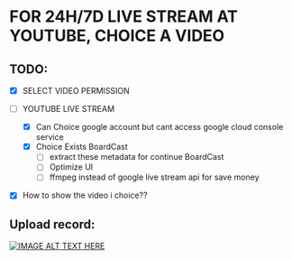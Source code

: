 # FOR 24H/7D LIVE STREAM AT YOUTUBE, CHOICE A VIDEO

## TODO:
- [X] SELECT VIDEO PERMISSION
- [ ] YOUTUBE LIVE STREAM
  - [X] Can Choice google account but cant access google cloud console service 
  - [X] Choice Exists BoardCast
    - [ ] extract these metadata for continue BoardCast
    - [ ] Optimize UI
    - [ ] ffmpeg instead of google live stream api for save money
- [X] How to show the video i choice??


## Upload record:

[![IMAGE ALT TEXT HERE](https://img.youtube.com/vi/fQj3g6tzgKQ/0.jpg)](https://www.youtube.com/watch?v=fQj3g6tzgKQ)
